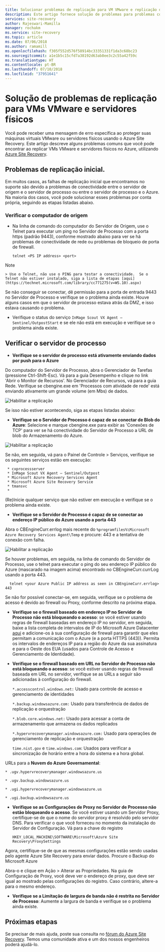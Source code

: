 ```yaml
---
title: Solucionar problemas de replicação para VM VMware e replicação de servidor físico para Azure com Azure Site Recovery | Microsoft Docs
description: Este artigo fornece solução de problemas para problemas comuns de replicação ao replicar VMs VMware e servidores físicos para Azure com Azure Site Recovery.
services: site-recovery
author: Rajeswari-Mamilla
manager: rochakm
ms.service: site-recovery
ms.topic: article
ms.date: 07/06/2018
ms.author: ramamill
ms.openlocfilehash: f305f552d576f58914bc33351331f1da3c68bc23
ms.sourcegitcommit: a1e1b5c15cfd7a38192d63ab8ee3c2c55a42f59c
ms.translationtype: HT
ms.contentlocale: pt-BR
ms.lasthandoff: 07/10/2018
ms.locfileid: "37951641"
---
```

# <a name="troubleshoot-replication-issues-for-vmware-vms-and-physical-servers"></a>Solução de problemas de replicação para VMs VMware e servidores físicos

Você pode receber uma mensagem de erro específica ao proteger suas máquinas virtuais VMware ou servidores físicos usando o Azure Site Recovery. Este artigo descreve alguns problemas comuns que você pode encontrar ao replicar VMs VMware e servidores físicos no Azure, utilizando [Azure Site Recovery](site-recovery-overview.md).

## <a name="initial-replication-issues"></a>Problemas de replicação inicial.

Em muitos casos, as falhas de replicação inicial que encontramos no suporte são devido a problemas de conectividade entre o servidor de origem e o servidor de processo ou entre o servidor de processo e o Azure. Na maioria dos casos, você pode solucionar esses problemas por conta própria, seguindo as etapas listadas abaixo.

### <a name="verify-the-source-machine"></a>Verificar o computador de origem
* Na linha de comando do computador do Servidor de Origem, use o Telnet para executar um ping no Servidor de Processo com a porta https (padrão 9443), conforme mostrado abaixo para ver se há problemas de conectividade de rede ou problemas de bloqueio de porta de firewall.

    `telnet <PS IP address> <port>`
> [!NOTE]
    > Use o Telnet, não use o PING para testar a conectividade.  Se o Telnet não estiver instalado, siga a lista de etapas [aqui](https://technet.microsoft.com/library/cc771275(v=WS.10).aspx)

Se não conseguir se conectar, dê permissão para a porta de entrada 9443 no Servidor de Processo e verifique se o problema ainda existe. Houve alguns casos em que o servidor de processo estava atrás da DMZ, e isso estava causando o problema.

* Verifique o status do serviço `InMage Scout VX Agent – Sentinel/OutpostStart` e se ele não está em execução e verifique se o problema ainda existe.   

## <a name="verify-the-process-server"></a>Verificar o servidor de processo

* **Verifique se o servidor de processo está ativamente enviando dados por push para o Azure**

Do computador do Servidor de Processo, abra o Gerenciador de Tarefas (pressione Ctrl-Shift-Esc). Vá para a guia Desempenho e clique no link 'Abrir o Monitor de Recursos'. No Gerenciador de Recursos, vá para a guia Rede. Verifique se cbengine.exe em 'Processos com atividade de rede' está enviando ativamente um grande volume (em Mbs) de dados.

![Habilitar a replicação](./media/vmware-azure-troubleshoot-replication/cbengine.png)

Se isso não estiver acontecendo, siga as etapas listadas abaixo:

* **Verifique se o Servidor de Processo é capaz de se conectar de Blob do Azure**: Selecione e marque cbengine.exe para exibir as 'Conexões de TCP' para ver se há conectividade do Servidor de Processo a URL de blob do Armazenamento do Azure.

![Habilitar a replicação](./media/vmware-azure-troubleshoot-replication/rmonitor.png)

Se não, em seguida, vá para o Painel de Controle > Serviços, verifique se os seguintes serviços estão em execução:

     * cxprocessserver
     * InMage Scout VX Agent – Sentinel/Outpost
     * Microsoft Azure Recovery Services Agent
     * Microsoft Azure Site Recovery Service
     * tmansvc
     *
(Re)Inicie qualquer serviço que não estiver em execução e verifique se o problema ainda existe.

* **Verifique se o Servidor de Processo é capaz de se conectar ao endereço IP público do Azure usando a porta 443**

Abra o CBEngineCurr.errlog mais recente do `%programfiles%\Microsoft Azure Recovery Services Agent\Temp` e procure: 443 e a tentativa de conexão com falha.

![Habilitar a replicação](./media/vmware-azure-troubleshoot-replication/logdetails1.png)

Se houver problemas, em seguida, na linha de comando do Servidor de Processo, use o telnet para executar o ping do seu endereço IP público do Azure (mascarado na imagem acima) encontrado no CBEngineCurr.currLog usando a porta 443.

      telnet <your Azure Public IP address as seen in CBEngineCurr.errlog>  443
Se não for possível conectar-se, em seguida, verifique se o problema de acesso é devido ao firewall ou Proxy, conforme descrito na próxima etapa.


* **Verifique se o firewall baseado em endereço IP no Servidor de Processo não está bloqueando o acesso**: se você estiver usando regras de firewall baseadas em endereço IP no servidor, em seguida, baixe a lista completa de intervalos de IP do Microsoft Azure Datacenter [aqui](https://www.microsoft.com/download/details.aspx?id=41653) e adicione-os à sua configuração de firewall para garantir que eles permitam a comunicação com o Azure (e a porta HTTPS (443)).  Permita os intervalos de endereços IP para a região do Azure da sua assinatura e para o Oeste dos EUA (usados para Controle de Acesso e Gerenciamento de Identidade).

* **Verifique se o firewall baseado em URL no Servidor de Processo não está bloqueando o acesso**: se você estiver usando regras de firewall baseada em URL no servidor, verifique se as URLs a seguir são adicionadas à configuração do firewall.

  `*.accesscontrol.windows.net:` Usado para controle de acesso e gerenciamento de identidades

  `*.backup.windowsazure.com:` Usado para transferência de dados de replicação e orquestração

  `*.blob.core.windows.net:` Usado para acessar a conta de armazenamento que armazena os dados replicados

  `*.hypervrecoverymanager.windowsazure.com:` Usado para operações de gerenciamento de replicação e orquestração

  `time.nist.gov` e `time.windows.com`: Usados para verificar a sincronização de horário entre a hora do sistema e a hora global.

URLs para a **Nuvem do Azure Governamental**:

`* .ugv.hypervrecoverymanager.windowsazure.us`

`* .ugv.backup.windowsazure.us`

`* .ugi.hypervrecoverymanager.windowsazure.us`

`* .ugi.backup.windowsazure.us`

* **Verifique se as Configurações de Proxy no Servidor de Processo não estão bloqueando o acesso**.  Se você estiver usando um Servidor Proxy, certifique-se de que o nome do servidor proxy é resolvido pelo servidor DNS.
Para verificar o que você forneceu no momento da instalação do Servidor de Configuração. Vá para a chave do registro

    `HKEY_LOCAL_MACHINE\SOFTWARE\Microsoft\Azure Site Recovery\ProxySettings`

Agora, certifique-se de que as mesmas configurações estão sendo usadas pelo agente Azure Site Recovery para enviar dados.
Procure o Backup do Microsoft Azure

Abra-o e clique em Ação > Alterar as Propriedades. Na guia de Configuração de Proxy, você deve ver o endereço de proxy, que deve ser igual ao mostrado pelas configurações do registro. Caso contrário, altere-a para o mesmo endereço.


* **Verifique se a Limitação de largura de banda não é restrita no Servidor de Processo**: Aumente a largura de banda e verifique se o problema ainda existe.

## <a name="next-steps"></a>Próximas etapas
Se precisar de mais ajuda, poste sua consulta no [fórum do Azure Site Recovery](https://social.msdn.microsoft.com/Forums/azure/home?forum=hypervrecovmgr). Temos uma comunidade ativa e um dos nossos engenheiros poderá ajudá-lo.
